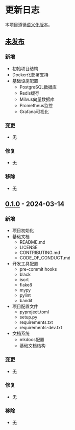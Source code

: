 # 更新日志

本项目遵循[语义化版本](https://semver.org/lang/zh-CN/)。

## [未发布]

### 新增
- 初始项目结构
- Docker化部署支持
- 基础设施配置
  - PostgreSQL数据库
  - Redis缓存
  - Milvus向量数据库
  - Prometheus监控
  - Grafana可视化

### 变更
- 无

### 修复
- 无

### 移除
- 无

## [0.1.0] - 2024-03-14

### 新增
- 项目初始化
- 基础文档
  - README.md
  - LICENSE
  - CONTRIBUTING.md
  - CODE_OF_CONDUCT.md
- 开发工具配置
  - pre-commit hooks
  - black
  - isort
  - flake8
  - mypy
  - pylint
  - bandit
- 项目配置文件
  - pyproject.toml
  - setup.py
  - requirements.txt
  - requirements-dev.txt
- 文档系统
  - mkdocs配置
  - 基础文档结构

### 变更
- 无

### 修复
- 无

### 移除
- 无

[未发布]: https://github.com/yourusername/scriptai/compare/v0.1.0...HEAD
[0.1.0]: https://github.com/yourusername/scriptai/releases/tag/v0.1.0 